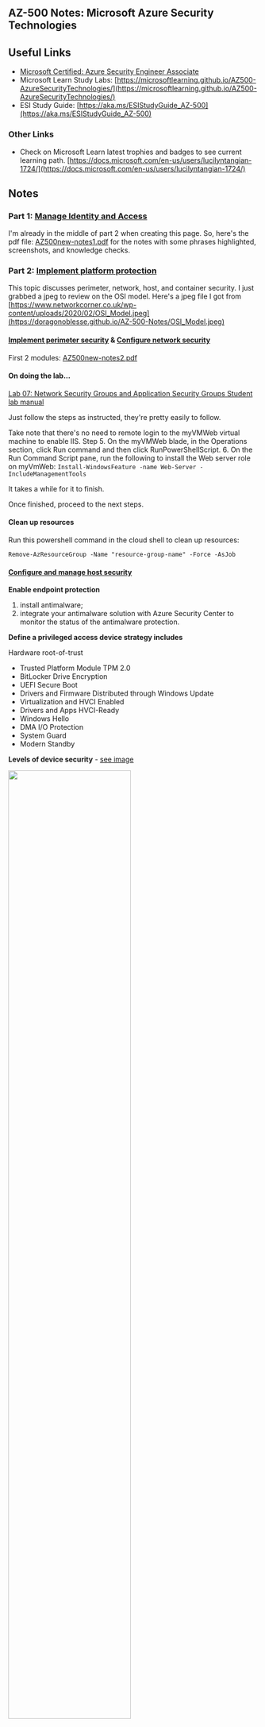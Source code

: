 ## AZ-500 Notes: Microsoft Azure Security Technologies

## Useful Links

- [Microsoft Certified: Azure Security Engineer Associate](https://docs.microsoft.com/en-us/learn/certifications/azure-security-engineer/)
- Microsoft Learn Study Labs: [https://microsoftlearning.github.io/AZ500-AzureSecurityTechnologies/](https://microsoftlearning.github.io/AZ500-AzureSecurityTechnologies/)
- ESI Study Guide: [https://aka.ms/ESIStudyGuide_AZ-500](https://aka.ms/ESIStudyGuide_AZ-500)

### Other Links

- Check on Microsoft Learn latest trophies and badges to see current learning path.
  [https://docs.microsoft.com/en-us/users/lucilyntangian-1724/](https://docs.microsoft.com/en-us/users/lucilyntangian-1724/)

## Notes

### Part 1: [Manage Identity and Access](https://docs.microsoft.com/en-us/learn/paths/manage-identity-access/)

I'm already in the middle of part 2 when creating this page. So, here's the pdf file: [AZ500new-notes1.pdf](AZ500new-notes1.pdf) for the notes with some phrases highlighted, screenshots, and knowledge checks.

### Part 2: [Implement platform protection](https://docs.microsoft.com/en-us/learn/paths/implement-platform-protection/)

This topic discusses perimeter, network, host, and container security. I just grabbed a jpeg to review on the OSI model. Here's a jpeg file I got from [https://www.networkcorner.co.uk/wp-content/uploads/2020/02/OSI_Model.jpeg](https://doragonoblesse.github.io/AZ-500-Notes/OSI_Model.jpeg)

#### [Implement perimeter security](https://docs.microsoft.com/en-us/learn/modules/perimeter-security/) & [Configure network security](https://docs.microsoft.com/en-us/learn/modules/network-security/)
	
First 2 modules: [AZ500new-notes2.pdf](AZ500new-notes2.pdf)

#### On doing the lab...

  [Lab 07: Network Security Groups and Application Security Groups
  Student lab manual](https://microsoftlearning.github.io/AZ500-AzureSecurityTechnologies/Instructions/Labs/LAB_07_NSGs.html#exercise-2-deploy-virtual-machines-and-test-network-filters)

  Just follow the steps as instructed, they're pretty easily to follow. 

  Take note that there's no need to remote login to the myVMWeb virtual machine to enable IIS.
  Step 5. On the myVMWeb blade, in the Operations section, click Run command and then click RunPowerShellScript. 6. On the Run Command Script pane, run the following to install the Web server role on myVmWeb: `Install-WindowsFeature -name Web-Server -IncludeManagementTools`
  
  It takes a while for it to finish.

  Once finished, proceed to the next steps.

#### Clean up resources

  Run this powershell command in the cloud shell to clean up resources: 
  
  `Remove-AzResourceGroup -Name "resource-group-name" -Force -AsJob`

#### [Configure and manage host security](https://docs.microsoft.com/en-us/learn/modules/host-security/)

  **Enable endpoint protection**
  1. install antimalware; 
  2. integrate your antimalware solution with Azure Security Center to monitor the status of the antimalware protection.

  **Define a privileged access device strategy includes**
  
  Hardware root-of-trust
  - Trusted Platform Module TPM 2.0
  - BitLocker Drive Encryption
  - UEFI Secure Boot
  - Drivers and Firmware Distributed through Windows Update
  - Virtualization and HVCI Enabled
  - Drivers and Apps HVCI-Ready
  - Windows Hello
  - DMA I/O Protection
  - System Guard
  - Modern Standby
   
  **Levels of device security** - [see image](https://github.com/doragonoblesse/AZ-500-Notes/blob/gh-pages/levels%20of%20device%20security.jpg)
  
  <img src="http://az500notes.mumncmd.com/levels%20of%20device%20security.jpg" width="70%" height="70%">
   
  **Device security controls** - [see image](https://github.com/doragonoblesse/AZ-500-Notes/blob/gh-pages/Device%20security%20controls.jpg)
  
  <img src="http://az500notes.mumncmd.com/Device%20security%20controls.jpg" width="70%" height="70%">
   
  **Privileged Access Workstations**
   
  (PAW) is a hardened and locked down workstation designed to provide high security assurances for sensitive accounts and tasks. PAWs are recommended for administration of identity systems, cloud services, and private cloud fabric as well as sensitive business functions.
   
  Administrative Privileges - PAWs provide increased security for high impact IT administrative roles and tasks. This architecture can be applied to administration of many types of systems including Active Directory Domains and Forests, Microsoft Azure Active Directory tenants, Microsoft 365 tenants, Process Control Networks (PCN), Supervisory Control and Data Acquisition (SCADA) systems, Automated Teller Machines (ATMs), and Point of Sale (PoS) devices.

  High Sensitivity Information workers - The approach used in a PAW can also provide protection for highly sensitive information worker tasks and personnel such as those involving pre-announcement Merger and Acquisition activity, pre-release financial reports, organizational social media presence, executive communications, unpatented trade secrets, sensitive research, or other proprietary or sensitive data. This guidance does not discuss the configuration of these information worker scenarios in depth or include this scenario in the technical instructions.
   
  **Jump Box**
  
  Administrative "Jump Box" architectures set up a small number administrative console servers and restrict personnel to using them for administrative tasks. This is typically based on remote desktop services, a 3rd-party presentation virtualization solution, or a Virtual Desktop Infrastructure (VDI) technology.

  This approach is frequently proposed to mitigate risk to administration and does provide some security assurances, but the jump box approach by itself is vulnerable to certain attacks because it violates the clean source principle. The clean source principle requires all security dependencies to be as trustworthy as the object being secured.
  
#### Creating Virtual Machine Templates
  
  **Resource Manager**
  
  Here are some additional terms to know when using Resource Manager:

  - Resource provider. A service that supplies Azure resources. For example, a common resource provider is Microsoft.Compute, which supplies the VM resource. Microsoft.Storage is another common resource provider.
  - Resource Manager template. A JSON file that defines one or more resources to deploy to a resource group or subscription. You can use the template to consistently and repeatedly deploy the resources.
  - Declarative syntax. Syntax that lets you state, "Here’s what I intend to create" without having to write the sequence of programming commands to create it. The Resource Manager template is an example of declarative syntax. In the file, you define the properties for the infrastructure to deploy to Azure.

  **!** Important: When you deploy a template, Resource Manager converts the template into REST API operations.

#### Enable and secure remote access management

**Connect to a Windows VM** - by using Remote Desktop Protocol (RDP); If you are using PowerShell and have the Azure PowerShell module installed you may also connect using the `Get-AzRemoteDesktopFile` cmdlet.

**Connect to a Linux-based VM** - To connect the Linux-based VM, you need a secure shell protocol (SSH) client. The most used free tool is PuTTY SHH terminal. The following shows the PuTTY configuration dialog.

**Azure Bastion** The Azure Bastion service is a fully platform-managed PaaS service that you provision inside your virtual network. It provides secure and seamless RDP/SSH connectivity to your virtual machines directly in the Azure portal over TLS. When you connect using Azure Bastion, your virtual machines do not need a public IP address.

Bastion provides secure RDP and SSH connectivity to all the VMs in the virtual network in which it is provisioned. Using Azure Bastion protects your virtual machines from exposing RDP/SSH ports to the outside world, while still providing secure access using RDP/SSH. With Azure Bastion, you connect to the virtual machine directly from the Azure portal.

Azure Bastion Architecture - [see image](https://github.com/doragonoblesse/AZ-500-Notes/blob/gh-pages/az-500-bastion.jpg)

<img src="http://az500notes.mumncmd.com/az-500-bastion.jpg" width="70%" height="70%">





